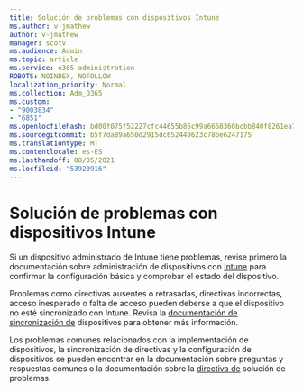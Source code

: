 ```yaml
---
title: Solución de problemas con dispositivos Intune
ms.author: v-jmathew
author: v-jmathew
manager: scotv
ms.audience: Admin
ms.topic: article
ms.service: o365-administration
ROBOTS: NOINDEX, NOFOLLOW
localization_priority: Normal
ms.collection: Adm_O365
ms.custom:
- "9003834"
- "6851"
ms.openlocfilehash: bd00f075f52227cfc44655b86c99a6668360bcbb840f8261ea777a78c21a2494
ms.sourcegitcommit: b5f7da89a650d2915dc652449623c78be6247175
ms.translationtype: MT
ms.contentlocale: es-ES
ms.lasthandoff: 08/05/2021
ms.locfileid: "53920916"
---
```

# <a name="troubleshooting-problems-with-intune-devices"></a>Solución de problemas con dispositivos Intune

Si un dispositivo administrado de Intune tiene problemas, revise primero la documentación sobre administración de dispositivos con [Intune](https://docs.microsoft.com/mem/intune/protect/endpoint-security-manage-devices) para confirmar la configuración básica y comprobar el estado del dispositivo.

Problemas como directivas ausentes o retrasadas, directivas incorrectas, acceso inesperado o falta de acceso pueden deberse a que el dispositivo no esté sincronizado con Intune. Revisa la [documentación de sincronización de](https://docs.microsoft.com/mem/intune/remote-actions/device-sync) dispositivos para obtener más información.

Los problemas comunes relacionados con la implementación de dispositivos, [](https://docs.microsoft.com/mem/intune/configuration/device-profile-troubleshoot) la sincronización de directivas y la configuración de dispositivos se pueden encontrar en la documentación sobre preguntas y respuestas comunes o la documentación sobre la [directiva de](https://docs.microsoft.com/mem/intune/configuration/troubleshoot-policies-in-microsoft-intune) solución de problemas.

